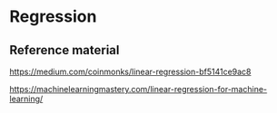 # Regression 

## Reference material

https://medium.com/coinmonks/linear-regression-bf5141ce9ac8

https://machinelearningmastery.com/linear-regression-for-machine-learning/
